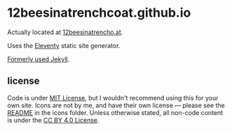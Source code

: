 # 12beesinatrenchcoat.github.io
Actually located at [12beesinatrencho.at](https://12beesinatrenchco.at).

Uses the [Eleventy](https://www.11ty.dev/) static site generator.

[Formerly used Jekyll](https://github.com/12beesinatrenchcoat/12beesinatrenchcoat.github.io/tree/v6).

## license
Code is under [MIT License](/LICENSE_MIT.txt), but I wouldn't recommend using this for your own site.
Icons are not by me, and have their own license — please see the [README](/assets/icons/README.txt) in the icons folder.
Unless otherwise stated, all non-code content is under the [CC BY 4.0 License](/LICENSE_CC_BY.txt).